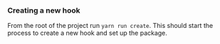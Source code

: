 ### Creating a new hook

From the root of the project run `yarn run create`. This should start the process to create a new hook and set up the package.
